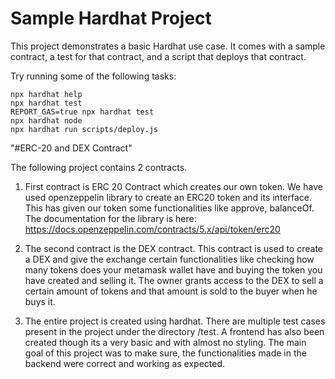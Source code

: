 # Sample Hardhat Project

This project demonstrates a basic Hardhat use case. It comes with a sample contract, a test for that contract, and a script that deploys that contract.

Try running some of the following tasks:

```shell
npx hardhat help
npx hardhat test
REPORT_GAS=true npx hardhat test
npx hardhat node
npx hardhat run scripts/deploy.js
```
"#ERC-20 and DEX Contract" 

The following project contains 2 contracts.
1) First contract is ERC 20 Contract which creates our own token. We have used openzeppelin library to create an ERC20 token and its interface. This has given our token some functionalities like approve, balanceOf. The documentation for the library is here: https://docs.openzeppelin.com/contracts/5.x/api/token/erc20

2) The second contract is the DEX contract. This contract is used to create a DEX and give the exchange certain functionalities like checking how many tokens does your metamask wallet have and buying the token you have created and selling it. The owner grants access to the DEX to sell a certain amount of tokens and that amount is sold to the buyer when he buys it.

3) The entire project is created using hardhat. There are multiple test cases present in the project under the directory /test. A frontend has also been created though its a very basic and with almost no styling. The main goal of this project was to make sure, the functionalities made in the backend were correct and working as expected.